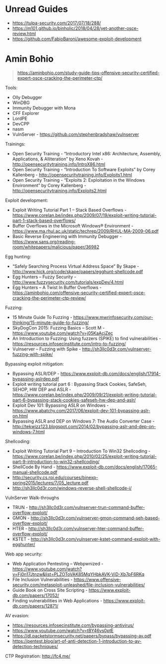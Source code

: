 # Unread Guides

- https://tulpa-security.com/2017/07/18/288/
- https://m101.github.io/binholic/2018/04/28/yet-another-osce-review.html
- https://github.com/FabioBaroni/awesome-exploit-development


# Amin Bohio
> https://aminbohio.com/study-guide-tips-offensive-security-certified-expert-osce-cracking-the-perimeter-ctp/

Tools:
* Olly Debugger
* WinDBG
* Immunity Debugger with Mona
* CFF Explorer
* LordPE
* DevCPP
* nasm
* VulnServer - https://github.com/stephenbradshaw/vulnserver

Trainings:
* Open Security Training - “Introductory Intel x86: Architecture, Assembly, Applications, & Alliteration” by Xeno Kovah - http://opensecuritytraining.info/IntroX86.html
* Open Security Training - “Introduction To Software Exploits” by Corey Kallenberg - http://opensecuritytraining.info/Exploits1.html
* Open Security Training - “Exploits 2: Exploitation in the Windows Environment” by Corey Kallenberg - http://opensecuritytraining.info/Exploits2.html

Exploit development:
* Exploit Writing Tutorial Part 1 – Stack Based Overflows - https://www.corelan.be/index.php/2009/07/19/exploit-writing-tutorial-part-1-stack-based-overflows/
* Buffer Overflows in the Microsoft Windows® Environment - https://www.ma.rhul.ac.uk/static/techrep/2009/RHUL-MA-2009-06.pdf
* Basic Reverse Engineering with Immunity Debugger - https://www.sans.org/reading-room/whitepapers/malicious/paper/36982

Egg hunting:
* “Safely Searching Process Virtual Address Space” By Skape - http://www.hick.org/code/skape/papers/egghunt-shellcode.pdf
* Egg Hunters – Fuzzy Security - http://www.fuzzysecurity.com/tutorials/expDev/4.html
* Egg Hunters – A Twist In Buffer Overflows - https://aminbohio.com/offensive-security-certified-expert-osce-cracking-the-perimeter-ctp-review/


Fuzzing:
* 15 Minute Guide To Fuzzing - https://www.mwrinfosecurity.com/our-thinking/15-minute-guide-to-fuzzing/
* SkyDogCon 2015: Fuzzing Basics – Scott M - https://www.youtube.com/watch?v=j05KaAcjZec
* An Introduction to Fuzzing: Using fuzzers (SPIKE) to find vulnerabilities - https://resources.infosecinstitute.com/intro-to-fuzzing/
* Vulnserver – Fuzzing with Spike - http://sh3llc0d3r.com/vulnserver-fuzzing-with-spike/


Bypassing exploit mitigation:
* Bypassing ASLR/DEP - https://www.exploit-db.com/docs/english/17914-bypassing-aslrdep.pdf
* Exploit writing tutorial part 6 : Bypassing Stack Cookies, SafeSeh, SEHOP, HW DEP and ASLR - https://www.corelan.be/index.php/2009/09/21/exploit-writing-tutorial-part-6-bypassing-stack-cookies-safeseh-hw-dep-and-aslr/
* Exploit Dev 101: Bypassing ASLR on Windows - https://www.abatchy.com/2017/06/exploit-dev-101-bypassing-aslr-on.html
* Bypassing ASLR and DEP on Windows 7: The Audio Converter Case - http://tekwizz123.blogspot.com/2014/02/bypassing-aslr-and-dep-on-windows-7.html


Shellcoding:
* Exploit Writing Tutorial Part 9 – Introduction To Win32 Shellcoding - https://www.corelan.be/index.php/2010/02/25/exploit-writing-tutorial-part-9-introduction-to-win32-shellcoding/
* ShellCode By Hand - https://www.exploit-db.com/docs/english/17065-manual-shellcode.pdf
* http://security.cs.rpi.edu/courses/binexp-spring2015/lectures/7/05_lecture.pdf
* http://sh3llc0d3r.com/windows-reverse-shell-shellcode-i/

VulnServer Walk-throughs
* TRUN - http://sh3llc0d3r.com/vulnserver-trun-command-buffer-overflow-exploit/
* GMON - http://sh3llc0d3r.com/vulnserver-gmon-command-seh-based-overflow-exploit/
* HTER - http://sh3llc0d3r.com/vulnserver-hter-command-buffer-overflow-exploit/
* KSTET - http://sh3llc0d3r.com/vulnserver-kstet-command-exploit-with-egghunter/

Web app security:
* Web Application Pentesting – Webpwnized - https://www.youtube.com/watch?v=Fj0n17Jtnzw&list=PLZOToVAK85MqYHbkAVK-ViD-Xb7pF6RKq
* File Inclusion Vulnerabilities - https://www.offensive-security.com/metasploit-unleashed/file-inclusion-vulnerabilities/
* Guide Book on Cross Site Scripting - https://www.exploit-db.com/papers/17052/
* Finding vulnerabilities in Web Applications - https://www.exploit-db.com/papers/12871/

AV evasion:
* https://resources.infosecinstitute.com/bypassing-antivirus/
* https://www.youtube.com/watch?v=tBY46vs0ptE
* https://dl.packetstormsecurity.net/papers/bypass/bypassing-av.pdf
* https://pentest.blog/art-of-anti-detection-1-introduction-to-av-detection-techniques/

CTP Registration: http://fc4.me/
